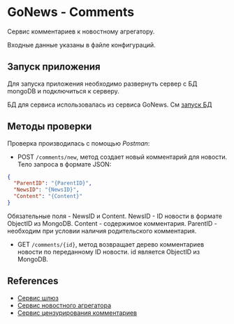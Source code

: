 # GoNews - Comments

Сервис комментариев к новостному агрегатору.

Входные данные указаны в файле конфигураций. 

## Запуск приложения

Для запуска приложения необходимо развернуть сервер с БД mongoDB и подключиться к серверу.

БД для сервиса использовалась из сервиса GoNews. См [запуск БД](https://github.com/MoJIoToK/learning_go/tree/master/GoNews)

## Методы проверки

Проверка производилась с помощью _Postman_:

- POST `/comments/new`, метод создает новый комментарий для новости. Тело запроса в формате JSON:

```JSON
{
  "ParentID": "{ParentID}",
  "NewsID": "{NewsID}",
  "Content": "{Content}"
} 
```

Обязательные поля - NewsID и Content.
NewsID - ID новости в формате ObjectID из MongoDB. Content - содержимое комментария. ParentID - необходим при условии
наличия родительского комментария.

- GET `/comments/{id}`, метод возвращает дерево комментариев новости по переданному ID новости. id является ObjectID из
  MongoDB.

## References

- [Сервис шлюз](https://github.com/MoJIoToK/learning_go/tree/master/APIGateWay)
- [Сервис новостного агрегатора](https://github.com/MoJIoToK/learning_go/tree/master/GoNews)
- [Сервис цензурирования комментариев](https://github.com/MoJIoToK/learning_go/tree/master/Cenzor)